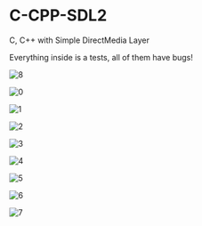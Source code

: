# C-CPP-SDL2

C, C++ with Simple DirectMedia Layer

Everything inside is a tests, all of them have bugs!

![8](https://cloud.githubusercontent.com/assets/19840443/17054038/4a9c5cfc-5005-11e6-8973-c3120a9a0182.png)

![0](https://cloud.githubusercontent.com/assets/19840443/17054030/4a6ebe46-5005-11e6-998f-bd0f10509fbf.png)

![1](https://cloud.githubusercontent.com/assets/19840443/17054031/4a7745de-5005-11e6-90c0-db332af11133.png)

![2](https://cloud.githubusercontent.com/assets/19840443/17054032/4a774e58-5005-11e6-9919-96c2d53ce1e5.png)

![3](https://cloud.githubusercontent.com/assets/19840443/17054033/4a7abf48-5005-11e6-8f71-770fcccafa7a.png)

![4](https://cloud.githubusercontent.com/assets/19840443/17054034/4a8056a6-5005-11e6-94cf-1b9a758eabe0.png)

![5](https://cloud.githubusercontent.com/assets/19840443/17054035/4a82a8f2-5005-11e6-87f9-2b79f42c9b47.png)

![6](https://cloud.githubusercontent.com/assets/19840443/17054036/4a902734-5005-11e6-9dd3-13a203697d96.png)

![7](https://cloud.githubusercontent.com/assets/19840443/17054037/4a99ebb6-5005-11e6-91ce-ce73a6b3cf75.png)
